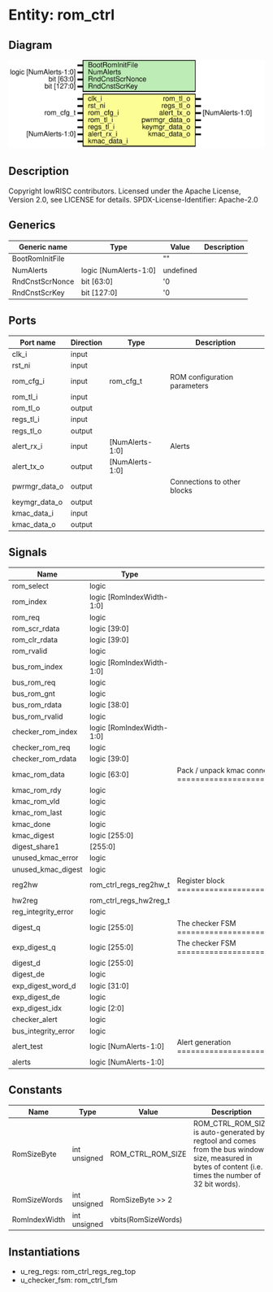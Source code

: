 # Entity: rom_ctrl

## Diagram

![Diagram](rom_ctrl.svg "Diagram")
## Description

Copyright lowRISC contributors.
 Licensed under the Apache License, Version 2.0, see LICENSE for details.
 SPDX-License-Identifier: Apache-2.0
 
## Generics

| Generic name    | Type                  | Value     | Description |
| --------------- | --------------------- | --------- | ----------- |
| BootRomInitFile |                       | ""        |             |
| NumAlerts       | logic [NumAlerts-1:0] | undefined |             |
| RndCnstScrNonce | bit [63:0]            | '0        |             |
| RndCnstScrKey   | bit [127:0]           | '0        |             |
## Ports

| Port name     | Direction | Type            | Description                  |
| ------------- | --------- | --------------- | ---------------------------- |
| clk_i         | input     |                 |                              |
| rst_ni        | input     |                 |                              |
| rom_cfg_i     | input     | rom_cfg_t       | ROM configuration parameters |
| rom_tl_i      | input     |                 |                              |
| rom_tl_o      | output    |                 |                              |
| regs_tl_i     | input     |                 |                              |
| regs_tl_o     | output    |                 |                              |
| alert_rx_i    | input     | [NumAlerts-1:0] | Alerts                       |
| alert_tx_o    | output    | [NumAlerts-1:0] |                              |
| pwrmgr_data_o | output    |                 | Connections to other blocks  |
| keymgr_data_o | output    |                 |                              |
| kmac_data_i   | input     |                 |                              |
| kmac_data_o   | output    |                 |                              |
## Signals

| Name                | Type                      | Description                                                                  |
| ------------------- | ------------------------- | ---------------------------------------------------------------------------- |
| rom_select          | logic                     |                                                                              |
| rom_index           | logic [RomIndexWidth-1:0] |                                                                              |
| rom_req             | logic                     |                                                                              |
| rom_scr_rdata       | logic [39:0]              |                                                                              |
| rom_clr_rdata       | logic [39:0]              |                                                                              |
| rom_rvalid          | logic                     |                                                                              |
| bus_rom_index       | logic [RomIndexWidth-1:0] |                                                                              |
| bus_rom_req         | logic                     |                                                                              |
| bus_rom_gnt         | logic                     |                                                                              |
| bus_rom_rdata       | logic [38:0]              |                                                                              |
| bus_rom_rvalid      | logic                     |                                                                              |
| checker_rom_index   | logic [RomIndexWidth-1:0] |                                                                              |
| checker_rom_req     | logic                     |                                                                              |
| checker_rom_rdata   | logic [39:0]              |                                                                              |
| kmac_rom_data       | logic [63:0]              | Pack / unpack kmac connection data ========================================  |
| kmac_rom_rdy        | logic                     |                                                                              |
| kmac_rom_vld        | logic                     |                                                                              |
| kmac_rom_last       | logic                     |                                                                              |
| kmac_done           | logic                     |                                                                              |
| kmac_digest         | logic [255:0]             |                                                                              |
| digest_share1       | [255:0]                   |                                                                              |
| unused_kmac_error   | logic                     |                                                                              |
| unused_kmac_digest  | logic                     |                                                                              |
| reg2hw              | rom_ctrl_regs_reg2hw_t    | Register block ============================================================  |
| hw2reg              | rom_ctrl_regs_hw2reg_t    |                                                                              |
| reg_integrity_error | logic                     |                                                                              |
| digest_q            | logic [255:0]             | The checker FSM ===========================================================  |
| exp_digest_q        | logic [255:0]             | The checker FSM ===========================================================  |
| digest_d            | logic [255:0]             |                                                                              |
| digest_de           | logic                     |                                                                              |
| exp_digest_word_d   | logic [31:0]              |                                                                              |
| exp_digest_de       | logic                     |                                                                              |
| exp_digest_idx      | logic [2:0]               |                                                                              |
| checker_alert       | logic                     |                                                                              |
| bus_integrity_error | logic                     |                                                                              |
| alert_test          | logic [NumAlerts-1:0]     | Alert generation ==========================================================  |
| alerts              | logic [NumAlerts-1:0]     |                                                                              |
## Constants

| Name          | Type         | Value               | Description                                                                                                                                                 |
| ------------- | ------------ | ------------------- | ----------------------------------------------------------------------------------------------------------------------------------------------------------- |
| RomSizeByte   | int unsigned | ROM_CTRL_ROM_SIZE   | ROM_CTRL_ROM_SIZE is auto-generated by regtool and comes from the bus window size, measured in bytes of content (i.e. 4 times the number of 32 bit words).  |
| RomSizeWords  | int unsigned | RomSizeByte >> 2    |                                                                                                                                                             |
| RomIndexWidth | int unsigned | vbits(RomSizeWords) |                                                                                                                                                             |
## Instantiations

- u_reg_regs: rom_ctrl_regs_reg_top
- u_checker_fsm: rom_ctrl_fsm
